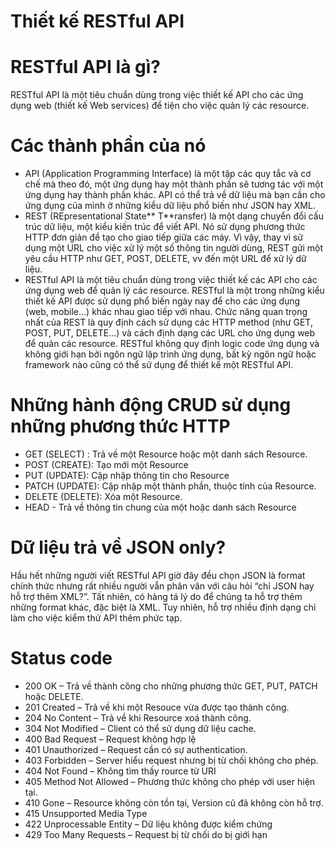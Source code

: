 # Thiết kế RESTful API
# RESTful API là gì?
RESTful API là một tiêu chuẩn dùng trong việc thiết kế API cho các ứng dụng web (thiết kế Web services) để tiện cho việc quản lý các resource.
# Các thành phần của nó
- API (Application Programming Interface) là một tập các quy tắc và cơ chế mà theo đó, một ứng dụng hay một thành phần sẽ tương tác với một ứng dụng hay thành phần khác. API có thể trả về dữ liệu mà bạn cần cho ứng dụng của mình ở những kiểu dữ liệu phổ biến như JSON hay XML.
- REST (REpresentational State** T**ransfer) là một dạng chuyển đổi cấu trúc dữ liệu, một kiểu kiến trúc để viết API. Nó sử dụng phương thức HTTP đơn giản để tạo cho giao tiếp giữa các máy. Vì vậy, thay vì sử dụng một URL cho việc xử lý một số thông tin người dùng, REST gửi một yêu cầu HTTP như GET, POST, DELETE, vv đến một URL để xử lý dữ liệu.
- RESTful API là một tiêu chuẩn dùng trong việc thiết kế các API cho các ứng dụng web để quản lý các resource. RESTful là một trong những kiểu thiết kế API được sử dụng phổ biến ngày nay để cho các ứng dụng (web, mobile…) khác nhau giao tiếp với nhau.
  Chức năng quan trọng nhất của REST là quy định cách sử dụng các HTTP method (như GET, POST, PUT, DELETE…) và cách định dạng các URL cho ứng dụng web để quản các resource. RESTful không quy định logic code ứng dụng và không giới hạn bởi ngôn ngữ lập trình ứng dụng, bất kỳ ngôn ngữ hoặc framework nào cũng có thể sử dụng để thiết kế một RESTful API.
# Những hành động CRUD sử dụng những phương thức HTTP
- GET (SELECT) : Trả về một Resource hoặc một danh sách Resource.
- POST (CREATE): Tạo mới một Resource
- PUT (UPDATE): Cập nhập thông tin cho Resource
- PATCH (UPDATE): Cập nhập một thành phần, thuộc tính của Resource.
- DELETE (DELETE): Xóa một Resource.
- HEAD - Trả về thông tin chung của một hoặc danh sách Resource
# Dữ liệu trả về JSON only?
Hầu hết những người viết RESTful API giờ đây đều chọn JSON là format chính thức nhưng rất nhiều người vẫn phân vân với câu hỏi “chỉ JSON hay hỗ trợ thêm XML?”. Tất nhiên, có hàng tá lý do để chúng ta hỗ trợ thêm những format khác, đặc biệt là XML. Tuy nhiên, hỗ trợ nhiều định dạng chỉ làm cho việc kiểm thử API thêm phức tạp.
# Status code
- 200 OK – Trả về thành công cho những phương thức GET, PUT, PATCH hoặc DELETE.
- 201 Created – Trả về khi một Resouce vừa được tạo thành công.
- 204 No Content – Trả về khi Resource xoá thành công.
- 304 Not Modified – Client có thể sử dụng dữ liệu cache.
- 400 Bad Request – Request không hợp lệ
- 401 Unauthorized – Request cần có sự authentication.
- 403 Forbidden – Server hiểu request nhưng bị từ chối không cho phép.
- 404 Not Found – Không tìm thấy rource từ URI
- 405 Method Not Allowed – Phương thức không cho phép với user hiện tại.
- 410 Gone – Resource không còn tồn tại, Version cũ đã không còn hỗ trợ.
- 415 Unsupported Media Type
- 422 Unprocessable Entity – Dữ liệu không được kiểm chứng
- 429 Too Many Requests – Request bị từ chối do bị giới hạn
